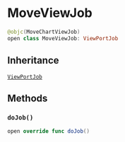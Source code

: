 # MoveViewJob

``` swift
@objc(MoveChartViewJob)
open class MoveViewJob: ViewPortJob
```

## Inheritance

[`ViewPortJob`](/ViewPortJob)

## Methods

### `doJob()`

``` swift
open override func doJob()
```

